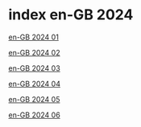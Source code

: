 # index en-GB 2024

<a href="./01">en-GB 2024 01</a>

<a href="./02">en-GB 2024 02</a>

<a href="./03">en-GB 2024 03</a>

<a href="./04">en-GB 2024 04</a>

<a href="./05">en-GB 2024 05</a>

<a href="./06">en-GB 2024 06</a>

